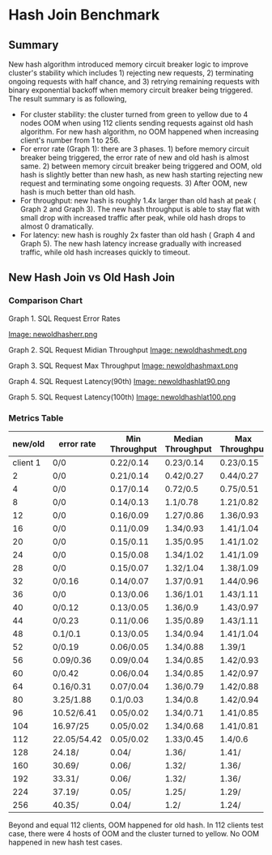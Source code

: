 # Hash Join Benchmark

## Summary

New hash algorithm introduced memory circuit breaker logic to improve cluster's stability which includes 1) rejecting new requests, 2) terminating ongoing requests with half chance, and 3) retrying remaining requests with binary exponential backoff when memory circuit breaker being triggered. The result summary is as following,

* For cluster stability: the cluster turned from green to yellow due to 4 nodes OOM when using 112 clients sending requests against old hash algorithm. For new hash algorithm, no OOM happened when increasing client's number from 1 to 256.
* For error rate (Graph 1): there are 3 phases. 1) before memory circuit breaker being triggered, the error rate of new and old hash is almost same. 2) between memory circuit breaker being triggered and OOM, old hash is slightly better than new hash, as new hash starting rejecting new request and terminating some ongoing requests. 3) After OOM, new hash is much better than old hash.
* For throughput: new hash is roughly 1.4x larger than old hash at peak ( Graph 2 and Graph 3). The new hash throughput is able to stay flat with small drop with increased traffic after peak, while old hash drops to almost 0 dramatically.
* For latency: new hash is roughly 2x faster than old hash ( Graph 4 and Graph 5). The new hash latency increase gradually with increased traffic, while old hash increases quickly to timeout.

## New Hash Join vs Old Hash Join

### Comparison Chart

Graph 1. SQL Request Error Rates

[Image: newoldhasherr.png](img/hash-join-benchmark/newoldhasherr.png)

Graph 2. SQL Request Midian Throughput
[Image: newoldhashmedt.png](img/hash-join-benchmark/newoldhashmedt.png)

Graph 3. SQL Request Max Throughput
[Image: newoldhashmaxt.png](img/hash-join-benchmark/newoldhashmaxt.png)

Graph 4. SQL Request Latency(90th)
[Image: newoldhashlat90.png](img/hash-join-benchmark/newoldhashlat90.png)

Graph 5. SQL Request Latency(100th)
[Image: newoldhashlat100.png](img/hash-join-benchmark/newoldhashlat100.png)

### Metrics Table

|new/old	|error rate	|Min Throughput	|Median Throughput	|Max Throughput	|50th percentile service time(ms)	|90th percentile service time(ms)	|100th percentile service time(ms)	|
|---	|---	|---	|---	|---	|---	|---	|---	|
|client 1	|0/0	|0.22/0.14	|0.23/0.14	|0.23/0.15	|4398.03/6793.26	|4519.72/7157.93	|4556.68/7319.67	|
|2	|0/0	|0.21/0.14	|0.42/0.27	|0.44/0.27	|4529.56/7268.88	|4859.31/7642.02	|5043.91/7747.27	|
|4	|0/0	|0.17/0.14	|0.72/0.5	|0.75/0.51	|5166.9/7748.35	|6271.85/8514.29	|6508.67/8883.52	|
|8	|0/0	|0.14/0.13	|1.1/0.78	|1.21/0.82	|6265.32/9267.44	|7893.14/11703	|9955.2/16547.8	|
|12	|0/0	|0.16/0.09	|1.27/0.86	|1.36/0.93	|8385.8/11542.2	|11310.6/19027	|15701.7/29448.6	|
|16	|0/0	|0.11/0.09	|1.34/0.93	|1.41/1.04	|10964/13579.7	|13591.7/23738.8	|29999.9/57866.3	|
|20	|0/0	|0.15/0.11	|1.35/0.95	|1.41/1.02	|13654.8/15460.2	|16589.2/30604.2	|37880.5/71374.4	|
|24	|0/0	|0.15/0.08	|1.34/1.02	|1.41/1.09	|16609.7/17939.8	|18661.8/34166.7	|34176.2/84520.8	|
|28	|0/0	|0.15/0.07	|1.32/1.04	|1.38/1.09	|19872.9/22568.2	|21834.8/40839.4	|34354.7/96654.6	|
|32	|0/0.16	|0.14/0.07	|1.37/0.91	|1.44/0.96	|21617.1/27872.8	|24492.8/61663.8	|45525.2/137660	|
|36	|0/0	|0.13/0.06	|1.36/1.01	|1.43/1.11	|24298.6/28685	|28287.7/60041.9	|53979.8/179186	|
|40	|0/0.12	|0.13/0.05	|1.36/0.9	|1.43/0.97	|26757.6/37112.8	|32095.2/75590	|53645.1/187090	|
|44	|0/0.23	|0.11/0.06	|1.35/0.89	|1.43/1.11	|29839/34705.2	|34624.5/100260	|68112.8/293268	|
|48	|0.1/0.1	|0.13/0.05	|1.34/0.94	|1.41/1.04	|33045.6/41554.3	|39435/104887	|67977.1/300102	|
|52	|0/0.19	|0.06/0.05	|1.34/0.88	|1.39/1	|35791.6/51592.9	|43932.3/109775	|76325.6/257596	|
|56	|0.09/0.36	|0.09/0.04	|1.34/0.85	|1.42/0.93	|38293.1/55292.1	|45416.2/114583	|82477/302718	|
|60	|0/0.42	|0.06/0.04	|1.34/0.85	|1.42/0.97	|39968.6/52092.1	|52305.4/125024	|102205/301147	|
|64	|0.16/0.31	|0.07/0.04	|1.36/0.79	|1.42/0.88	|43305.7/69363.5	|53506.4/137777	|102473/300098	|
|80	|3.25/1.88	|0.1/0.03	|1.34/0.8	|1.42/0.94	|53010.9/76741.6	|68640.2/189654	|116249/302413	|
|96	|10.52/6.41	|0.05/0.02	|1.34/0.71	|1.41/0.85	|58077/100977	|81759.3/261025	|154210/311654	|
|104	|16.97/25	|0.05/0.02	|1.34/0.68	|1.41/0.81	|56783.5/134293	|87941.9/300097	|164701/301858	|
|112	|22.05/54.42	|0.05/0.02	|1.33/0.45	|1.4/0.6	|55878.9/300011	|90370.2/300101	|153104/600105	|
|128	|24.18/	|0.04/	|1.36/	|1.41/	|60332.6/	|100740/	|185666/	|
|160	|30.69/	|0.06/	|1.32/	|1.36/	|70775.7/	|119802/	|226247/	|
|192	|33.31/	|0.06/	|1.32/	|1.36/	|82855.3/	|138061/	|300099/	|
|224	|37.19/	|0.05/	|1.25/	|1.29/	|94475.5/	|164847/	|280743/	|
|256	|40.35/	|0.04/	|1.2/	|1.24/	|110558/	|186512/	|284701/	|

Beyond and equal 112 clients, OOM happened for old hash. In 112 clients test case, there were 4 hosts of OOM and the cluster turned to yellow.
No OOM happened in new hash test cases.
